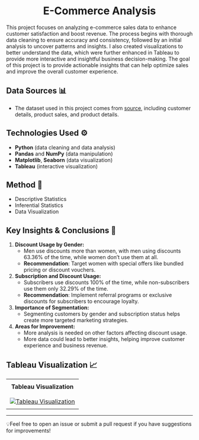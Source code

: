 <div align='center'>
    <h1><b>E-Commerce Analysis</b></h1>
</div>
This project focuses on analyzing e-commerce sales data to enhance customer satisfaction and boost revenue. The process begins with thorough data cleaning to ensure accuracy and consistency, followed by an initial analysis to uncover patterns and insights. I also created visualizations to better understand the data, which were further enhanced in Tableau to provide more interactive and insightful business decision-making. The goal of this project is to provide actionable insights that can help optimize sales and improve the overall customer experience.

## Data Sources 📊
- The dataset used in this project comes from [source](https://www.kaggle.com/datasets/ahmedaliraja/e-commerece-sales-data-2023-24/data), including customer details, product sales, and product details.

## Technologies Used ⚙️
- **Python** (data cleaning and data analysis)
- **Pandas** and **NumPy** (data manipulation)
- **Matplotlib**, **Seaborn** (data visualization)
- **Tableau** (interactive visualization)

## Method 🚀
- Descriptive Statistics
- Inferential Statistics
- Data Visualization

## **Key Insights & Conclusions 🧠**

1. **Discount Usage by Gender:**
   - Men use discounts more than women, with men using discounts 63.36% of the time, while women don’t use them at all.
   - **Recommendation**: Target women with special offers like bundled pricing or discount vouchers.
2. **Subscription and Discount Usage:**
   - Subscribers use discounts 100% of the time, while non-subscribers use them only 32.29% of the time.
   - **Recommendation**: Implement referral programs or exclusive discounts for subscribers to encourage loyalty.
3. **Importance of Segmentation:**
   - Segmenting customers by gender and subscription status helps create more targeted marketing strategies.
4. **Areas for Improvement:**
   - More analysis is needed on other factors affecting discount usage.
   - More data could lead to better insights, helping improve customer experience and business revenue.


## Tableau Visualization 📈
<table style="width: 100%; text-align: center; border-collapse: collapse;">
    <tr>
        <th style="padding: 10px;">Tableau Visualization</th>
    </tr>
    <tr>
        <td style="padding: 10px;">
            <a href="https://public.tableau.com/views/Milestone1_17273680847700/Dashboard1?:language=en-US&:sid=&:redirect=auth&:display_count=n&:origin=viz_share_link">
                <img src="https://img.shields.io/badge/View-Tableau-blue" alt="Tableau Visualization">
            </a>
        </td>
    </tr>
</table>

---

💡Feel free to open an issue or submit a pull request if you have suggestions for improvements!
